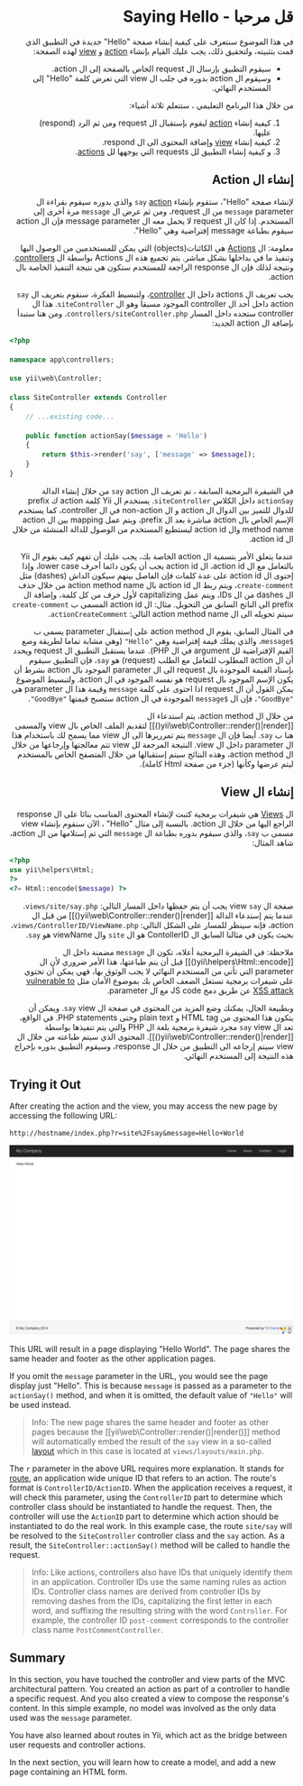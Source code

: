 # <div dir="rtl">قل مرحبا - Saying Hello</div>

<p dir="rtl">
    في هذا الموضوع سنتعرف على كيفية إنشاء صفحة "Hello" جديدة في التطبيق الذي قمت بتثبيته، ولتحقيق ذلك، يجب عليك القيام بإنشاء <a href="../guide/structure-controllers.md#creating-actions">action</a> و <a href="../guide/structure-views.md">view</a> لهذه الصفحة:
</p>

<ul dir="rtl">
    <li>سيقوم التطبيق بإرسال ال request الخاص بالصفحة إلى ال action.</li>
    <li>وسيقوم ال action بدوره في جلب ال view التي تعرض كلمة "Hello" إلى المستخدم النهائي.</li>
</ul>

<p dir="rtl">
    من خلال هذا البرنامج التعليمي ، ستتعلم ثلاثة أشياء: 
</p>

<ol dir="rtl">
    <li>كيفية إنشاء <a href="../guide/structure-controllers.md#creating-actions">action</a> ليقوم بإستقبال ال request ومن ثم الرد (respond) عليها.</li>
    <li>كيفية إنشاء <a href="../guide/structure-views.md">view</a> وإضافة المحتوى الى ال respond.</li>
    <li>و كيفية إنشاء التطبيق لل requests التي يوجهها لل <a href="../guide/structure-controllers.md#creating-actions">actions</a>. </li>
</ol>

##  <div dir="rtl">إنشاء ال Action</div> <span id="creating-action"></span>

<p dir="rtl">
    لإنشاء صفحة "Hello"، ستقوم بإنشاء <code>say</code> <a href="../guide/structure-controllers.md#creating-actions">action</a> والذي بدوره سيقوم  بقراءة ال <code>message</code> parameter من ال request، ومن ثم عرض ال <code>message</code> مرة أخرى إلى المستخدم. إذا كان ال request لا يحمل معه ال message parameter فإن ال action سيقوم بطباعة message إفتراضية وهي "Hello".
</p>

<blockqoute><p dir="rtl">
    معلومة: ال <a href="../guide/structure-controllers.md#creating-actions">Actions</a> هي الكائنات(objects) التي يمكن للمستخدمين من الوصول اليها وتنفيذ ما في بداخلها بشكل مباشر.  يتم تجميع هذه ال Actions بواسطة ال <a href="../guide/structure-controllers.md">controllers</a>. ونتيجة لذلك فإن ال response الراجعة للمستخدم ستكون هي نتيجة التنفيذ الخاصة بال action. 
</p></blockqoute>

<p dir="rtl">
    يجب تعريف ال actions داخل ال <a href="../guide/structure-controllers.md">controller</a>، ولتبسيط الفكرة، سنقوم بتعريف ال <code>say</code> action داخل أحد ال controller الموجود مسبقا وهو ال <code>siteController</code>. هذا ال controller ستجده داخل المسار <code>controllers/siteController.php</code>. ومن هنا سنبدأ بإضافة ال action الجديد: 
</p>

```php
<?php

namespace app\controllers;

use yii\web\Controller;

class SiteController extends Controller
{
    // ...existing code...

    public function actionSay($message = 'Hello')
    {
        return $this->render('say', ['message' => $message]);
    }
}
```

<p dir="rtl">
    في الشيفرة البرمجية السابقة ، تم تعريف ال <code>say</code> action من خلال إنشاء الدالة <code>actionSay</code> داخل الكلاس  <code>siteController</code>. يستخدم ال Yii كلمة action ك prefix للدوال للتميز بين الدوال ال action و ال non-action في ال controller، كما يستخدم الإسم الخاص بال action مباشرة بعد ال prefix، ويتم عمل mapping بين ال action method name وال action id ليستطيع المستخدم من الوصول للدالة المنشئة من خلال ال action id. 
</p>

<p dir="rtl">
    عندما يتعلق الأمر بتسمية ال action الخاصة بك، يجب عليك  أن تفهم كيف يقوم ال Yii بالتعامل مع ال action id، ال action id يجب أن يكون دائما أحرف lower case، وإذا إحتوى ال action id على عدة كلمات فإن الفاصل بينهم سيكون الداش (dashes)  مثل  <code>create-comment</code>، ويتم ربط ال action id بال action method name من  خلال حذف ال dashes من ال IDs، ويتم عمل capitalizing لأول خرف من كل كلمة، وإضافة ال prefix الى الناتج السابق من التحويل. مثال: ال action id المسمى ب <code>create-comment</code> سيتم تحويله الى ال action method name التالي: <code>actionCreateComment</code>. 
</p>

<p dir="rtl">
    في المثال السابق، يقوم ال action method على إستقبال parameter يسمى ب <code>$message</code>، والذي يملك قيمة إفتراضية وهي <code>"Hello"</code> (وهي مشابة تماما لطريقة وضع القيم الإفتراضية لل argument في ال PHP). عندما يستقبل التطبيق ال request ويحدد أن ال action المطلوب للتعامل مع الطلب (request) هو <code>say</code>، فإن التطبيق سيقوم بإسناد القيمة الموجودة بال request الى ال parameter الموجود بال action بشرط أن يكون الإسم الموجود بال request هو نفسه الموجود في ال action. ولتبسيط الموضوع يمكن القول أن ال request اذا احتوى على كلمة <code>message</code> وقيمة هذا ال parameter هي <code>"GoodBye"</code>، فإن ال <code>$message</code> الموجودة في ال action ستصبح قيمتها <code>"GoodBye"</code>.  
</p>


<p dir="rtl">
    من خلال ال action method، يتم استدعاء ال  [[yii\web\Controller::render()|render()]] لتقديم
الملف الخاص بال view والمسمى هنا ب <code>say</code>. أيضا فإن ال <code>message</code> يتم تمرريرها الى ال view مما يسمح لك باستخدام هذا ال parameter داخل ال view. النتيجة المرجعة لل view تتم معالجتها وإرجاعها من خلال ال action method، وهذه النتائج سيتم إستقبالها من خلال المتصفح الخاص بالمستخدم ليتم عرضها وكأنها (جزء من صفحة Html كاملة). 
</p>

## <div dir="rtl">إنشاء ال View</div> <span id="creating-view"></span>

<p dir="rtl">
    ال <a href="../guide/structure-views.md">Views</a> هي شيفرات برمجية كتبت ﻹنشاء المحتوى المناسب بنائا على ال response الراجع اليها من خلال ال action. 
    بالنسبة إلى مثال "Hello" ، الآن سنقوم بإنشاء view مسمى ب <code>say</code>، والذي سيقوم بدوره بطباعة ال <code>message</code> التي تم إستلامها من ال action، شاهد المثال: 
</p>


```php
<?php
use yii\helpers\Html;
?>
<?= Html::encode($message) ?>
```

<p dir="rtl">
    صفحة ال view <code>say</code> يجب أن يتم حفظها داخل المسار التالي: <code>views/site/say.php</code>. عندما يتم إستدعاء الدالة [[yii\web\Controller::render()|render()]] من قبل ال action، فإنه سينظر للمسار على الشكل التالي: <code>views/ControllerID/ViewName.php</code>، بحيث يكون في مثالنا السابق ال ContollerID هو ال <code>site</code> وال viewName هو <code>say</code>.
</p>

<p dir="rtl">
    ملاحظة:  في الشيفرة البرمجية أعلاه، تكون ال <code>message</code> مضمنة داخل ال  [[yii\helpers\Html::encode()]] قبل أن يتم طباعتها، هذا الأمر ضروري لأن ال parameter التي تأتي من المستخدم النهائي لا يجب الوثوق بها،  فهي يمكن أن تحتوي على شيفرات برمجية تستغل الضعف الحاص بك بموضوع الأمان مثل <a href="http://en.wikipedia.org/wiki/Cross-site_scripting">vulnerable to XSS attack</a> عن طريق دمج JS code مع ال parameter. 
</p>

<p dir="rtl">
    وبطبيعة الحال، يمكنك وضع المزيد من المحتوى في صفحة ال <code>say</code> view. ويمكن أن يتكون هذا المحتوى من HTML tag و plain text وحتى PHP statements.
في الواقع، تعد ال <code>say</code> view مجرد شيفرة برمجية بلغة ال PHP والتي يتم تنفيذها بواسطة [[yii\web\Controller::render()|render()]].
المحتوى الذي سيتم طباعته من خلال ال view سيتم إرجاعه الى التطبيق من خلال ال response، وسيقوم التطبيق بدوره بإخراج هذه النتيجة إلى المستخدم النهائي.
</p>


Trying it Out <span id="trying-it-out"></span>
-------------

After creating the action and the view, you may access the new page by accessing the following URL:

```
http://hostname/index.php?r=site%2Fsay&message=Hello+World
```

![Hello World](../guide/images/start-hello-world.png)

This URL will result in a page displaying "Hello World". The page shares the same header and footer as the other application pages. 

If you omit the `message` parameter in the URL, you would see the page display just "Hello". This is because `message` is passed as a parameter to the `actionSay()` method, and when it is omitted,
the default value of `"Hello"` will be used instead.

> Info: The new page shares the same header and footer as other pages because the [[yii\web\Controller::render()|render()]]
  method will automatically embed the result of the `say` view in a so-called [layout](structure-views.md#layouts) which in this
  case is located at `views/layouts/main.php`.

The `r` parameter in the above URL requires more explanation. It stands for [route](runtime-routing.md), an application wide unique ID
that refers to an action. The route's format is `ControllerID/ActionID`. When the application receives
a request, it will check this parameter, using the `ControllerID` part to determine which controller
class should be instantiated to handle the request. Then, the controller will use the `ActionID` part
to determine which action should be instantiated to do the real work. In this example case, the route `site/say`
will be resolved to the `SiteController` controller class and the `say` action. As a result,
the `SiteController::actionSay()` method will be called to handle the request.

> Info: Like actions, controllers also have IDs that uniquely identify them in an application.
  Controller IDs use the same naming rules as action IDs. Controller class names are derived from
  controller IDs by removing dashes from the IDs, capitalizing the first letter in each word,
  and suffixing the resulting string with the word `Controller`. For example, the controller ID `post-comment` corresponds
  to the controller class name `PostCommentController`.


Summary <span id="summary"></span>
-------

In this section, you have touched the controller and view parts of the MVC architectural pattern.
You created an action as part of a controller to handle a specific request. And you also created a view
to compose the response's content. In this simple example, no model was involved as the only data used was the `message` parameter.

You have also learned about routes in Yii, which act as the bridge between user requests and controller actions.

In the next section, you will learn how to create a model, and add a new page containing an HTML form.

